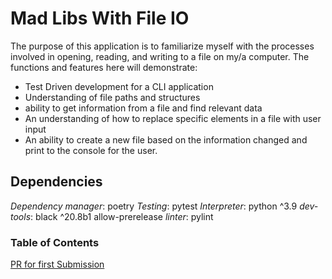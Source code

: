 # Mad Libs With File IO

The purpose of this application is to familiarize myself with the processes involved in opening, reading, and writing to a file on my/a computer. The functions and features here will demonstrate: 

- Test Driven development for a CLI application
- Understanding of file paths and structures
- ability to get information from a file and find relevant data
- An understanding of how to replace specific elements in a file with user input
- An ability to create a new file based on the information changed and print to the console for the user. 


## Dependencies 
*Dependency manager*: poetry
*Testing*: pytest 
*Interpreter*: python ^3.9
*dev-tools*: black ^20.8b1 allow-prerelease
*linter*: pylint

### Table of Contents

[PR for first Submission](https://github.com/MasonChance/madlib-cli/pull/1)